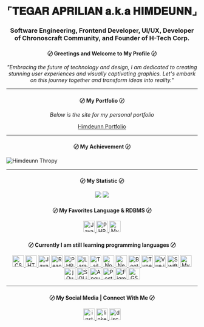 <h1 align="center">⌜𝐓𝐄𝐆𝐀𝐑 𝐀𝐏𝐑𝐈𝐋𝐈𝐀𝐍 𝐚.𝐤.𝐚 𝐇𝐈𝐌𝐃𝐄𝐔𝐍𝐍⌟</h1>
<h3 align="center">Software Engineering, Frontend Developer, UI/UX, Developer of Chronoscraft Community, and Founder of H-Tech Corp.</h3>
<h4 align="center">〄 Greetings and Welcome to My Profile 〄</h4>

<p align="center">
  <em>
    "Embracing the future of technology and design, I am dedicated to creating stunning user experiences and visually captivating graphics. Let's embark on this journey together and transform ideas into reality."
  </em>
</p>

---

<h4 align="center">〄 My Portfolio 〄</h4>
<p align="center">
  <em>
    Below is the site for my personal portfolio
  </em>
</p>
<p align="center">
  <a href="https://himdeunn.my.id/" target="_blank">
    Himdeunn Portfolio
  </a>
</p>

---

<h4 align="center">〄 My Achievement 〄</h4>
<img align="center" src="https://github-profile-trophy.vercel.app/?username=Himdeunn&theme=tokyonight&no-frame=true&margin-w=15" alt="Himdeunn Thropy" />

---

<h4 align="center">〄 My Statistic 〄</h4>

<div align="center">
  <img src="https://github-readme-stats.vercel.app/api/top-langs/?username=Himdeunn&theme=nightowl&show_icons=true&hide_border=true" />
  <img src="https://github-readme-stats.vercel.app/api?username=Himdeunn&theme=nightowl&show_icons=true&hide_border=true&count_private=true" />
</div>

<h4 align="center">〄 My Favorites Language & RDBMS 〄</h4>

<div align="center">
  <a href="https://www.javascript.com/" target="_blank">
    <img src="https://img.shields.io/badge/JavaScript-F7DF1E?logo=javascript&logoColor=000000&style=for-the-badge" height="30" alt="JavaScript" />
  </a>
  <a href="https://www.php.net/" target="_blank">
    <img src="https://img.shields.io/badge/PHP-777BB4?logo=php&logoColor=FFFFFF&style=for-the-badge" height="30" alt="PHP" />
  </a>
  <a href="https://www.mysql.com/" target="_blank">
    <img src="https://img.shields.io/badge/MySQL-4479A1?logo=mysql&logoColor=FFFFFF&style=for-the-badge" height="30" alt="MySQL" />
  </a>
</div>

<h4 align="center">〄 Currently I am still learning programming languages 〄</h4>

<div align="center">
  <a href="https://www.w3schools.com/css/" target="_blank">
    <img src="https://img.shields.io/badge/CSS3-1572B6?logo=css3&logoColor=FFFFFF&style=for-the-badge" height="30" alt="CSS3" />
  </a>
  <a href="https://www.w3.org/html/" target="_blank">
    <img src="https://img.shields.io/badge/HTML5-E34F26?logo=html5&logoColor=FFFFFF&style=for-the-badge" height="30" alt="HTML5" />
  </a>
  <a href="https://www.javascript.com/" target="_blank">
    <img src="https://img.shields.io/badge/JavaScript-F7DF1E?logo=javascript&logoColor=000000&style=for-the-badge" height="30" alt="JavaScript" />
  </a>
  <a href="https://reactjs.org/" target="_blank">
    <img src="https://img.shields.io/badge/React-61DAFB?logo=react&logoColor=000000&style=for-the-badge" height="30" alt="React" />
  </a>
  <a href="https://www.php.net/" target="_blank">
    <img src="https://img.shields.io/badge/PHP-777BB4?logo=php&logoColor=FFFFFF&style=for-the-badge" height="30" alt="PHP" />
  </a>
  <a href="https://laravel.com/" target="_blank">
  <img src="https://img.shields.io/badge/Laravel-E74430?logo=laravel&logoColor=ffffff&style=for-the-badge" height="30" alt="Laravel" />
  </a>
  <a href="https://tailwindcss.com/" target="_blank">
    <img src="https://img.shields.io/badge/Tailwind_CSS-38B2AC?logo=tailwindcss&logoColor=ffffff&style=for-the-badge" height="30" alt="Tailwind CSS" />
  </a>
  <a href="https://nodejs.org/" target="_blank">
    <img src="https://img.shields.io/badge/Node.js-339933?logo=node.js&logoColor=ffffff&style=for-the-badge" height="30" alt="Node.js" />
  </a>
    <a href="https://nextjs.org/" target="_blank">
    <img src="https://img.shields.io/badge/Next.js-000000?logo=nextdotjs&logoColor=FFFFFF&style=for-the-badge" height="30" alt="Next.js" />
  </a>
  <a href="https://getbootstrap.com/" target="_blank">
    <img src="https://img.shields.io/badge/Bootstrap-7952B3?logo=bootstrap&logoColor=FFFFFF&style=for-the-badge" height="30" alt="Bootstrap" />
  </a>
    <a href="https://www.typescriptlang.org/" target="_blank">
    <img src="https://img.shields.io/badge/TypeScript-3178C6?logo=typescript&logoColor=FFFFFF&style=for-the-badge" height="30" alt="TypeScript" />
  </a>
  <a href="https://vuejs.org/" target="_blank">
    <img src="https://img.shields.io/badge/Vue.js-4FC08D?logo=vue.js&logoColor=FFFFFF&style=for-the-badge" height="30" alt="Vue.js" />
  </a>
  <a href="https://developer.apple.com/swift/" target="_blank">
    <img src="https://img.shields.io/badge/Swift-FA7343?logo=swift&logoColor=FFFFFF&style=for-the-badge" height="30" alt="Swift" />
  </a>
  <a href="https://www.mysql.com/" target="_blank">
    <img src="https://img.shields.io/badge/MySQL-4479A1?logo=mysql&logoColor=FFFFFF&style=for-the-badge" height="30" alt="MySQL" />
  </a>
  <a href="https://jquery.com/" target="_blank">
    <img src="https://img.shields.io/badge/jQuery-0769AD?logo=jquery&logoColor=FFFFFF&style=for-the-badge" height="30" alt="jQuery" />
  </a>
  <a href="https://www.sqlite.org/" target="_blank">
    <img src="https://img.shields.io/badge/SQLite-003B57?logo=sqlite&logoColor=FFFFFF&style=for-the-badge" height="30" alt="SQLite" />
  </a>
  <a href="https://angular.io/" target="_blank">
    <img src="https://img.shields.io/badge/Angular-DD0031?logo=angular&logoColor=FFFFFF&style=for-the-badge" height="30" alt="Angular" />
  </a>
  <a href="https://www.postgresql.org/" target="_blank">
    <img src="https://img.shields.io/badge/PostgreSQL-336791?logo=postgresql&logoColor=FFFFFF&style=for-the-badge" height="30" alt="PostgreSQL" />
  </a>
    <a href="https://www.figma.com/" target="_blank">
    <img src="https://img.shields.io/badge/Figma-F24E1E?logo=figma&logoColor=FFFFFF&style=for-the-badge" height="30" alt="Figma" />
  </a>
  <a href="https://greensock.com/gsap/" target="_blank">
    <img src="https://img.shields.io/badge/GSAP-88CE02?logo=greensock&logoColor=FFFFFF&style=for-the-badge" height="30" alt="GSAP" />
  </a>
</div>

---

<h4 align="center">〄 My Social Media | Connect With Me 〄</h4>

<div align="center">
  <a href="https://instagram.com/himdeunn" target="_blank">
    <img src="https://img.shields.io/static/v1?message=Instagram&logo=instagram&label=&color=E4405F&logoColor=white&labelColor=E4405F&style=for-the-badge" height="30" alt="instagram logo" />
  </a>
  <a href="https://www.linkedin.com/in/tegar-aprilian-16a3a029a/" target="_blank">
    <img src="https://img.shields.io/static/v1?message=LinkedIn&logo=linkedin&label=&color=0077B5&logoColor=white&labelColor=0077B5&style=for-the-badge" height="30" alt="linkedin logo" />
  </a>
  <a href="https://dsc.gg/yosedsmp" target="_blank">
    <img src="https://img.shields.io/static/v1?message=Yosed SMP&logo=discord&label=&color=7289DA&logoColor=white&labelColor=7289DA&style=for-the-badge" height="30" alt="discord logo" />
  </a>
</div>
